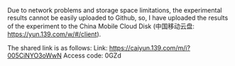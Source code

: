 Due to network problems and storage space limitations, the experimental results cannot be easily uploaded to Github, so, I have uploaded the results of the experiment to the China Mobile Cloud Disk (中国移动云盘: https://yun.139.com/w/#/client). 

The shared link is as follows: 
Link: https://caiyun.139.com/m/i?005CiNYO3oWwN
Access code: 0GZd
